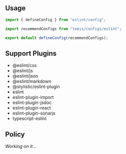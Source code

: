 ## Usage

```js
import { defineConfig } from "eslint/config";

import recommendConfigs from "temis/configs/eslint";

export default defineConfig(recommendConfigs);
```

## Support Plugins

- @eslint/css
- @eslint/js
- @eslint/json
- @eslint/markdown
- @stylistic/eslint-plugin
- eslint
- eslint-plugin-import
- eslint-plugin-jsdoc
- eslint-plugin-react
- eslint-plugin-sonarjs
- typescript-eslint

## Policy

*Working on it...*
